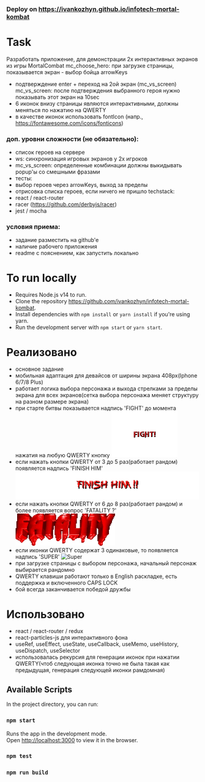 ### Deploy on https://ivankozhyn.github.io/infotech-mortal-kombat

# Task

Разработать приложение, для демонстрации 2х интерактивных экранов из игры
MortalCombat mc_choose_hero: при загрузке страницы, показывается экран - выбор
бойца arrowKeys

- подтверждение enter + переход на 2ой экран (mc_vs_screen) mc_vs_screen: после
  подтверждения выбранного героя нужно показывать этот экран на 10sec
- 6 иконок внизу страницы являются интерактивными, должны меняться по нажатию на
  QWERTY
- в качестве иконок использовать fontIcon (напр.,
  https://fontawesome.com/icons/fonticons)

### доп. уровни сложности (не обязательно):

- список героев на сервере
- ws: синхронизация игровых экранов у 2х игроков
- mc_vs_screen: определенные комбинации должны выкидывать popup'ы со смешными
  фразами
- тесты:
- выбор героев через arrowKeys, выход за пределы
- отрисовка списка героев, если ничего не пришло techstack:
- react / react-router
- racer (https://github.com/derbyjs/racer)
- jest / mocha

### условия приема:

- задание разместить на github'e
- наличие рабочего приложения
- readme с пояснением, как запустить локально

# To run locally

- Requires Node.js v14 to run.
- Clone the repository https://github.com/ivankozhyn/infotech-mortal-kombat.
- Install dependencies with `npm install` or `yarn install` if you're using
  yarn.
- Run the development server with `npm start` or `yarn start`.

# Реализовано

- основное задание
- мобильная адаптация для девайсов от ширины экрана 408px(Iphone 6/7/8 Plus)
- работает логика выбора персонажа и выхода стрелками за пределы экрана для всех
  экранов(сетка выбора персонажа меняет структуру на разном размере экрана)
- при старте битвы показывается надпись 'FIGHT' до момента нажатия на любую
  QWERTY кнопку
  ![FIGHT](https://raw.githubusercontent.com/ivankozhyn/infotech-mortal-kombat/master/src/assets/otherAnimations/fight.gif)
- если нажать кнопки QWERTY от 3 до 5 раз(работает рандом) появляется надпись
  'FINISH HIM'
  ![FINISHHIM](https://raw.githubusercontent.com/ivankozhyn/infotech-mortal-kombat/master/src/assets/otherAnimations/finishHim.gif)
- если нажать кнопки QWERTY от 6 до 8 раз(работает рандом) и более появляется
  вопрос 'FATALITY ?'
  ![Fatality](https://raw.githubusercontent.com/ivankozhyn/infotech-mortal-kombat/master/src/assets/otherAnimations/fatality.gif)
- если иконки QWERTY содержат 3 одинаковые, то появляется надпись 'SUPER'
  ![Super](https://raw.githubusercontent.com/ivankozhyn/infotech-mortal-kombat/master/src/assets/otherAnimations/super.gif)
- при загрузке страницы с выбором персонажа, начальный персонаж выбирается
  рандомно
- QWERTY клавиши работают только в English раскладке, есть поддержка и
  включенного CAPS LOCK
- бой всегда заканчивается победой дружбы

# Использовано

- react / react-router / redux
- react-particles-js для интерактивного фона
- useRef, useEffect, useState, useCallback, useMemo, useHistory, useDispatch,
  useSelector
- использовалась рекурсия для генерации иконок при нажатии QWERTY(чтоб следующая
  иконка точно не была такая как предыдущая, генерация следующей иконки
  рамдомная)

## Available Scripts

In the project directory, you can run:

### `npm start`

Runs the app in the development mode.\
Open [http://localhost:3000](http://localhost:3000) to view it in the browser.

### `npm test`

### `npm run build`
